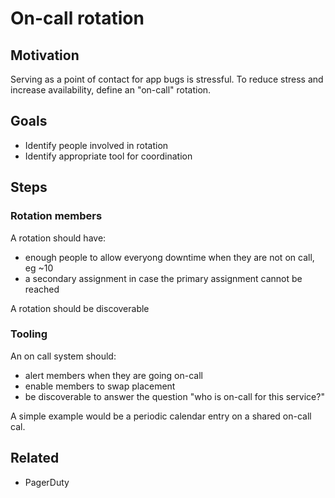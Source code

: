 # On-call rotation

## Motivation

Serving as a point of contact for app bugs is stressful. To reduce stress and increase availability, define an "on-call" rotation.

## Goals

* Identify people involved in rotation
* Identify appropriate tool for coordination

## Steps

### Rotation members

A rotation should have:
* enough people to allow everyong downtime when they are not on call, eg ~10
* a secondary assignment in case the primary assignment cannot be reached

A rotation should be discoverable 

### Tooling

An on call system should:
* alert members when they are going on-call
* enable members to swap placement
* be discoverable to answer the question "who is on-call for this service?"

A simple example would be a periodic calendar entry on a shared on-call cal.

## Related

* PagerDuty
